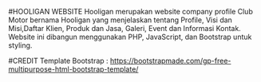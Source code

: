 #HOOLIGAN WEBSITE
Hooligan merupakan website company profile Club Motor bernama Hooligan yang menjelaskan tentang Profile, Visi dan Misi,Daftar Klien, Produk dan Jasa, Galeri, Event dan Informasi Kontak.
Website ini dibangun menggunakan PHP, JavaScript, dan Bootstrap untuk styling.

#CREDIT
Template Bootstrap : https://bootstrapmade.com/gp-free-multipurpose-html-bootstrap-template/
